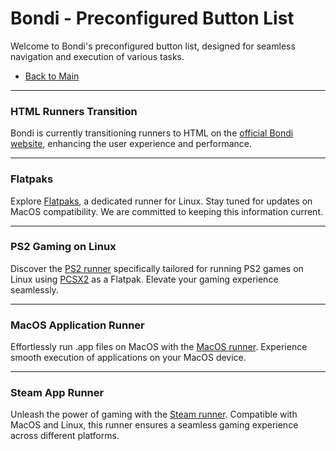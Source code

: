 # Bondi - Preconfigured Button List
Welcome to Bondi's preconfigured button list, designed for seamless navigation and execution of various tasks.

- [Back to Main](README.md)

---

### HTML Runners Transition
Bondi is currently transitioning runners to HTML on the [official Bondi website](https://httpanimation.github.io/Bondi/), enhancing the user experience and performance.

---

### Flatpaks
Explore [Flatpaks](https://httpanimation.github.io/Bondi/Flatpaks.html), a dedicated runner for Linux. Stay tuned for updates on MacOS compatibility. We are committed to keeping this information current.

---

### PS2 Gaming on Linux
Discover the [PS2 runner](https://httpanimation.github.io/Bondi/PS2.html) specifically tailored for running PS2 games on Linux using [PCSX2](https://flathub.org/apps/net.pcsx2.PCSX2) as a Flatpak. Elevate your gaming experience seamlessly.

---

### MacOS Application Runner
Effortlessly run .app files on MacOS with the [MacOS runner](https://httpanimation.github.io/Bondi/MacOS.html). Experience smooth execution of applications on your MacOS device.

---

### Steam App Runner
Unleash the power of gaming with the [Steam runner](https://httpanimation.github.io/Bondi/Steam.html). Compatible with MacOS and Linux, this runner ensures a seamless gaming experience across different platforms.
